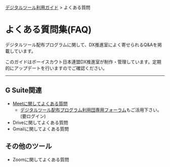 [デジタルツール利用ガイド](Home.md) > よくある質問

# よくある質問集(FAQ)

デジタルツール配布プログラムに関して、DX推進室によく寄せられるQ&Aを掲載しています。

このガイドはボーイスカウト日本連盟DX推進室が制作・管理しています。定期的にアップデートを行いますのでご確認ください。

-------

## G Suite関連

- [Meetに関してよくある質問](web-meeting-guide/meet/GoogleMeet-faq.md)
	- [デジタルツール配布プログラム利用団専用フォーラム](https://groups.google.com/u/2/a/meet.scout.jp/g/users-group)もご活用下さい。(要ログイン)
- Driveに関してよくある質問
- Gmailに関してよくある質問

## その他のツール
- Zoomに関してよくある質問